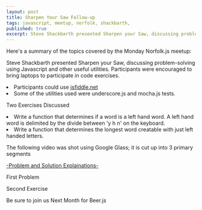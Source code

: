 ```yaml
---
layout: post
title: Sharpen Your Saw Follow-up
tags: javascript, meetup, norfolk, shackbarth, 
published: true
excerpt: Steve Shackbarth presented Sharpen your Saw, discussing problem-solving using Javascript and other useful utilities. Participants were encouraged to bring laptops to participate in code exercises. 
---
```


Here's a summary of the topics covered by the Monday Norfolk.js meetup: 

Steve Shackbarth presented Sharpen your Saw, discussing problem-solving using Javascript and other useful utilities. Participants were encouraged to bring laptops to participate in code exercises.

<li> Participants could use <a href="http://jsfiddle.net">jsfiddle.net</a></li>
<li>   Some of the utilities used were underscore.js and mocha.js tests.</li>


Two Exercises Discussed

<li>   Write a function that determines if a word is a left hand word. A left hand word is delimited by the divide between 'y h n' on the keyboard.</li>
<li>   Write a function that determines the longest word creatable with just left handed letters.</li>

<p>The following video was shot using Google Glass; it is cut up into 3 primary segments</p>
<a href="http://youtu.be/zQYhInrIOVE">-Problem and Solution Explainations-</a>



<p> First Problem</p>
<script src="https://gist.github.com/stanzheng/9086335.js"></script>

<p> Second Exercise</p>
<script src="https://gist.github.com/stanzheng/9086326.js"></script>
<p>
Be sure to join us Next Month for Beer.js
</p>
